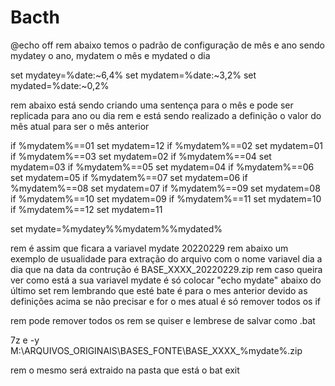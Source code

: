 # Bacth
@echo off
rem abaixo temos o padrão de configuração de mês e ano sendo mydatey o ano, mydatem o mês e mydated o dia

set mydatey=%date:~6,4%
set mydatem=%date:~3,2%
set mydated=%date:~0,2%

rem abaixo está sendo criando uma sentença para o mês e pode ser replicada para ano ou dia
rem e está sendo realizado a definição o valor do mês atual para ser o mês anterior

if %mydatem%==01 set mydatem=12
if %mydatem%==02 set mydatem=01
if %mydatem%==03 set mydatem=02
if %mydatem%==04 set mydatem=03
if %mydatem%==05 set mydatem=04
if %mydatem%==06 set mydatem=05
if %mydatem%==07 set mydatem=06
if %mydatem%==08 set mydatem=07
if %mydatem%==09 set mydatem=08
if %mydatem%==10 set mydatem=09
if %mydatem%==11 set mydatem=10
if %mydatem%==12 set mydatem=11

set mydate=%mydatey%%mydatem%%mydated%

rem é assim que ficara a variavel mydate 20220229
rem abaixo um exemplo de usualidade para extração do arquivo com o nome variavel dia a dia que na data da contrução é BASE_XXXX_20220229.zip
rem caso queira ver como está a sua variavel mydate é só colocar "echo mydate" abaixo do último set
rem lembrando que esté bate é para o mes anterior devido as definições acima se não precisar e for o mes atual é só remover todos os if

rem pode remover todos os rem se quiser e lembrese de salvar como .bat

7z e -y M:\ARQUIVOS_ORIGINAIS\BASES_FONTE\BASE_XXXX_%mydate%.zip

rem o mesmo será extraido na pasta que está o bat
exit
